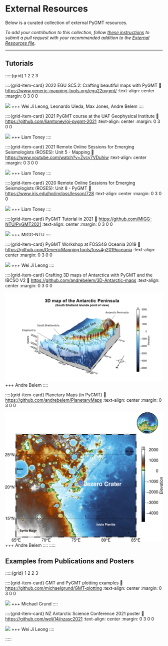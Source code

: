 # External Resources

Below is a curated collection of external PyGMT resources.

*To add your contribution to this collection, follow [these instructions](contributing.md#contributing-documentation)
to submit a pull request with your recommended addition to the
[External Resources file](https://github.com/GenericMappingTools/pygmt/blob/main/doc/external_resources.md).*

---

## Tutorials

:::::{grid} 1 2 2 3

::::{grid-item-card} 2022 EGU SC5.2: Crafting beautiful maps with PyGMT
:link: https://www.generic-mapping-tools.org/egu22pygmt/
:text-align: center
:margin: 0 3 0 0

![](https://user-images.githubusercontent.com/3974108/171653272-efaceeb1-a253-44a1-bddc-36bc9498c19b.png)
+++
Wei Ji Leong, Leonardo Uieda, Max Jones, Andre Belem
::::

::::{grid-item-card} 2021 PyGMT course at the UAF Geophysical Institute
:link: https://github.com/liamtoney/gi-pygmt-2021
:text-align: center
:margin: 0 3 0 0

![](https://user-images.githubusercontent.com/3974108/172042115-3f700c16-0f78-49d3-9e8d-87c77e4c0444.png)
+++
Liam Toney
::::

::::{grid-item-card} 2021 Remote Online Sessions for Emerging Seismologists (ROSES): Unit 5 - Mapping
:link: https://www.youtube.com/watch?v=Zvcy7VDuhiw
:text-align: center
:margin: 0 3 0 0

![](https://user-images.githubusercontent.com/3974108/172055872-b81057b6-aef3-473f-8f42-1cc82a68d188.jpg)
+++
Liam Toney
::::

::::{grid-item-card} 2020 Remote Online Sessions for Emerging Seismologists (ROSES): Unit 8 - PyGMT
:link: https://www.iris.edu/hq/inclass/lesson/728
:text-align: center
:margin: 0 3 0 0

![](https://user-images.githubusercontent.com/3974108/172055922-8df68c00-4115-42f4-83ae-13a971fef846.png)
+++
Liam Toney
::::

::::{grid-item-card} PyGMT Tutorial in 2021
:link: https://github.com/MIGG-NTU/PyGMT2021
:text-align: center
:margin: 0 3 0 0

![](https://user-images.githubusercontent.com/23487320/172058757-9b68f7ae-7a3f-4f48-9df6-9a065d6cd448.png)
+++
MIGG-NTU
::::

::::{grid-item-card} PyGMT Workshop at FOSS4G Oceania 2019
:link: https://github.com/GenericMappingTools/foss4g2019oceania
:text-align: center
:margin: 0 3 0 0

![](https://github.com/GenericMappingTools/foss4g2019oceania/releases/download/v1/picton_3d_dsm_view.png)
+++
Wei Ji Leong
::::

::::{grid-item-card} Crafting 3D maps of Antarctica with PyGMT and the IBCSO V2
:link: https://github.com/andrebelem/3D-Antarctic-maps
:text-align: center
:margin: 0 3 0 0

![](https://github.com/andrebelem/3D-Antarctic-maps/raw/main/3D-Antarctic-Maps.png)
+++
Andre Belem
::::

::::{grid-item-card} Planetary Maps (in PyGMT)
:link: https://github.com/andrebelem/PlanetaryMaps
:text-align: center
:margin: 0 3 0 0

![](https://github.com/andrebelem/MarsMaps/raw/main/JezeroCrater.png)
+++
Andre Belem
::::
:::::

## Examples from Publications and Posters

:::::{grid} 1 2 2 3

::::{grid-item-card} GMT and PyGMT plotting examples
:link: https://github.com/michaelgrund/GMT-plotting
:text-align: center
:margin: 0 3 0 0

![](https://user-images.githubusercontent.com/3974108/172055991-c0646f6c-d130-474f-b46a-5587483998cb.jpg)
+++
Michael Grund
::::

::::{grid-item-card} NZ Antarctic Science Conference 2021 poster
:link: https://github.com/weiji14/nzasc2021
:text-align: center
:margin: 0 3 0 0

![](https://user-images.githubusercontent.com/23487320/107176140-6aa4e580-6a33-11eb-8f30-1a7913788d6c.png)
+++
Wei Ji Leong
::::

:::::
